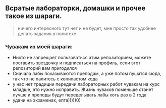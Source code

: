 ## Всратые лабораторки, домашки и прочее такое из шараги.

> ничего интересного тут нет и не будет, мне просто так удобнее делать задания в политехе

### Чувакам из моей шараги: 
- Никто не запрещает пользоваться этим репозиторием, можете поставить звездочку и подписаться на профиль, если этот репозиторий вам пригодился 
- Сначала лабы показываются преподам, а уже потом пушатся сюда, так что не палитесь с копипастом кода
- у нас нет традиции передачи лабораторных работ чувакам на курс младше, это нужно исправить. Жизнь чуваков поменьше станет лучше и преподы будут переделывать лабы хоть раз в 2 года
- удачи на экзаменах, епта)))))0)
